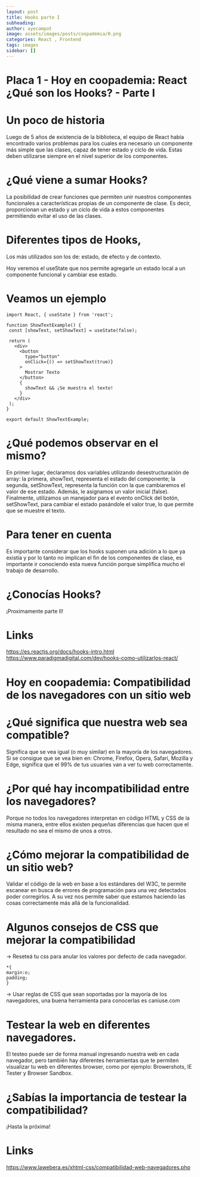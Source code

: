 ```yaml
---
layout: post
title: Hooks parte I
subheading: 
author: ayecampot
image: assets/images/posts/coopademia/0.png
categories: React , Frontend
tags: images
sidebar: []
---
```


# Placa 1 - Hoy en coopademia: React ¿Qué son los Hooks? - Parte I


# Un poco de historia

 Luego de 5 años de existencia de la biblioteca, el equipo de React había encontrado varios problemas para los cuales era necesario un componente más simple que las clases, capaz de tener estado y ciclo de vida. Estas deben utilizarse siempre en el nivel superior de los componentes.

# ¿Qué viene a sumar Hooks?

La posibilidad de crear funciones que permiten unir nuestros componentes funcionales a características propias de un componente de clase. Es decir, proporcionan un estado y un ciclo de vida a estos componentes permitiendo evitar el uso de las clases.

# Diferentes tipos de Hooks,

Los más utilizados son los de: estado, de efecto y de contexto.

Hoy veremos el useState que nos permite agregarle un estado local a un componente funcional y cambiar ese estado.


# Veamos un ejemplo

```
import React, { useState } from 'react';
 
function ShowTextExample() {
 const [showText, setShowText] = useState(false);
 
 return (
   <div>
     <button
       type="button"
       onClick={() => setShowText(true)}
     >
       Mostrar Texto
     </button>
     {
       showText && ¡Se muestra el texto!
     }
   </div>
 );
}
 
export default ShowTextExample;

```

#  ¿Qué podemos observar en el mismo?

En primer lugar, declaramos dos variables utilizando desestructuración de array: la primera, showText, representa el estado del componente; la segunda, setShowText, representa la función con la que cambiaremos el valor de ese estado. Además, le asignamos un valor inicial (false).
Finalmente, utilizamos un manejador para el evento onClick del botón, setShowText, para cambiar el estado pasándole el valor true, lo que permite que se muestre el texto.

# Para tener en cuenta

Es importante considerar que los hooks suponen una adición a lo que ya existía y por lo tanto no implican el fin de los componentes de clase, es importante ir conociendo esta nueva función porque simplifica mucho el trabajo de desarrollo.

#  ¿Conocías Hooks?

¡Proximamente parte II!

# Links

https://es.reactjs.org/docs/hooks-intro.html
https://www.paradigmadigital.com/dev/hooks-como-utilizarlos-react/

























# Hoy en coopademia: Compatibilidad de los navegadores con un sitio web


# ¿Qué significa que nuestra web sea compatible?

Significa que se vea igual (o muy similar) en la mayoría de los navegadores. Si se consigue que se vea bien en: Chrome, Firefox, Opera, Safari, Mozilla y Edge, significa que el 99% de tus usuaries van a ver tu web correctamente.

# ¿Por qué hay incompatibilidad entre los navegadores?

Porque no todos los navegadores interpretan en código HTML y CSS de la misma manera, entre ellos existen pequeñas diferencias que hacen que el resultado no sea el mismo de unos a otros.

# ¿Cómo mejorar la compatibilidad de un sitio web?

Validar el código de la web en base a los estándares del W3C, te permite escanear en busca de errores de programación para una vez detectados poder corregirlos. A su vez nos permite saber que estamos haciendo las cosas correctamente más allá de la funcionalidad.


# Algunos consejos de CSS que mejorar la compatibilidad

-> Reseteá tu css para anular los valores por defecto de cada navegador.

```
*​{
margin:o;
padding;
}
```
-> Usar reglas de CSS que sean soportadas por la mayoría de los navegadores, una buena herramienta para conocerlas es caniuse.com

# Testear la web en diferentes navegadores.

El testeo puede ser de forma manual ingresando nuestra web en cada navegador, pero también hay diferentes herramientas que te permiten visualizar tu web en diferentes browser, como por ejemplo: Browershots, IE Tester y Browser Sandbox.

# ¿Sabías la importancia de testear la compatibilidad?

¡Hasta la próxima!

# Links
https://www.lawebera.es/xhtml-css/compatibilidad-web-navegadores.php